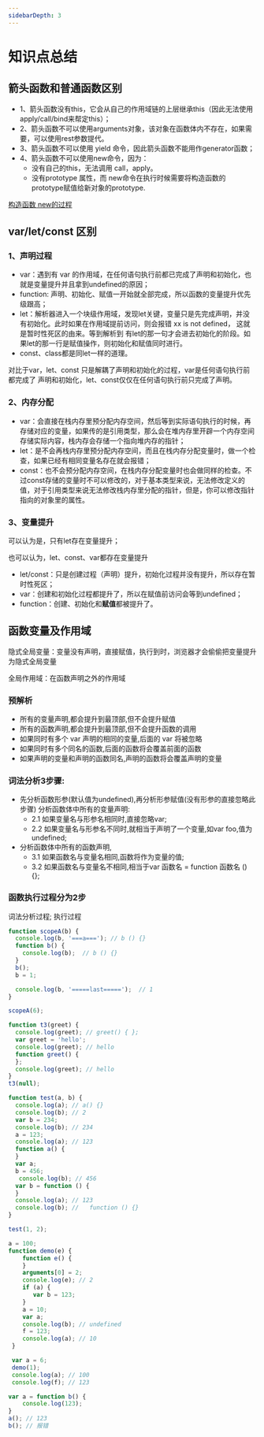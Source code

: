 ```yaml
---
sidebarDepth: 3
---
```

# 知识点总结

## 箭头函数和普通函数区别

* 1、箭头函数没有this，它会从自己的作用域链的上层继承this（因此无法使用apply/call/bind来帮定this）；
* 2、箭头函数不可以使用arguments对象，该对象在函数体内不存在，如果需要，可以使用rest参数提代。
* 3、箭头函数不可以使用 yield 命令，因此箭头函数不能用作generator函数；
* 4、箭头函数不可以使用new命令，因为：
  * 没有自己的this，无法调用 call，apply。
  * 没有prototype 属性，而 new命令在执行时候需要将构造函数的prototype赋值给新对象的prototype.
  
[构造函数 new的过程](/blog/base/javascript/newConstructor.html)

## var/let/const 区别

### 1、声明过程

* var：遇到有 var 的作用域，在任何语句执行前都已完成了声明和初始化，也就是变量提升并且拿到undefined的原因；
* function: 声明、初始化、赋值一开始就全部完成，所以函数的变量提升优先级跟高；
* let：解析器进入一个块级作用域，发现let关键，变量只是先完成声明，并没有初始化。此时如果在作用域提前访问，则会报错 xx is not defined， 这就是暂时性死区的由来。等到解析到 有let的那一句才会进去初始化的阶段。如果let的那一行是赋值操作，则初始化和赋值同时进行。
* const、class都是同let一样的道理。

对比于var，let、const 只是解耦了声明和初始化的过程，var是任何语句执行前都完成了 声明和初始化，let、const仅仅在任何语句执行前只完成了声明。

### 2、内存分配

* var：会直接在栈内存里预分配内存空间，然后等到实际语句执行的时候，再存储对应的变量，如果传的是引用类型，那么会在堆内存里开辟一个内存空间存储实际内容，栈内存会存储一个指向堆内存的指针；
* let：是不会再栈内存里预分配内存空间，而且在栈内存分配变量时，做一个检查，如果已经有相同变量名存在就会报错；
* const：也不会预分配内存空间，在栈内存分配变量时也会做同样的检查。不过const存储的变量时不可以修改的，对于基本类型来说，无法修改定义的值，对于引用类型来说无法修改栈内存里分配的指针，但是，你可以修改指针指向的对象里的属性。

### 3、变量提升

可以认为是，只有let存在变量提升；

也可以认为，let、const、var都存在变量提升

* let/const：只是创建过程（声明）提升，初始化过程并没有提升，所以存在暂时性死区；
* var：创建和初始化过程都提升了，所以在赋值前访问会等到undefined；
* function：创建、初始化和**赋值**都被提升了。

## 函数变量及作用域

隐式全局变量：变量没有声明，直接赋值，执行到时，浏览器才会偷偷把变量提升为隐式全局变量

全局作用域：在函数声明之外的作用域

### 预解析

* 所有的变量声明,都会提升到最顶部,但不会提升赋值
* 所有的函数声明,都会提升到最顶部,但不会提升函数的调用
* 如果同时有多个 var 声明的相同的变量,后面的 var 将被忽略
* 如果同时有多个同名的函数,后面的函数将会覆盖前面的函数
* 如果声明的变量和声明的函数同名,声明的函数将会覆盖声明的变量

### 词法分析3步骤:

* 先分析函数形参(默认值为undefined),再分析形参赋值(没有形参的直接忽略此步骤)
分析函数体中所有的变量声明:
  * 2.1 如果变量名与形参名相同时,直接忽略var;
  * 2.2 如果变量名与形参名不同时,就相当于声明了一个变量,如var foo,值为undefined;
* 分析函数体中所有的函数声明,
  * 3.1 如果函数名与变量名相同,函数将作为变量的值;
  * 3.2 如果函数名与变量名不相同,相当于var 函数名 = function 函数名 () {};

### 函数执行过程分为2步

词法分析过程;
执行过程

```js
function scopeA(b) {
  console.log(b, '===a==='); // b () {}
  function b() {
    console.log(b);  // b () {}
  }
  b();
  b = 1;

  console.log(b, '=====last=====');  // 1
}

scopeA(6);
```

```js
function t3(greet) {
  console.log(greet); // greet() { };
  var greet = 'hello';
  console.log(greet); // hello
  function greet() {
  };
  console.log(greet); // hello
}
t3(null);
```

```js
function test(a, b) {
  console.log(a); // a() {}
  console.log(b); // 2
  var b = 234;
  console.log(b); // 234
  a = 123;
  console.log(a); // 123
  function a() {
  }
  var a;
  b = 456;
   console.log(b); // 456
  var b = function () {
  }
  console.log(a); // 123
  console.log(b); //   function () {}
}

test(1, 2);
```

```js
a = 100;
function demo(e) {
	function e() {
    }
    arguments[0] = 2;
    console.log(e); // 2
    if (a) {
       var b = 123;
    }
    a = 10;
    var a;
    console.log(b); // undefined
    f = 123;
    console.log(a); // 10
 }

 var a = 6;
 demo(1);
 console.log(a); // 100
 console.log(f); // 123
```

```js
var a = function b() {
	console.log(123);
}
a(); // 123
b(); // 报错
```